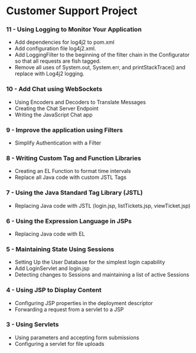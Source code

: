 Customer Support Project
========================

### 11 - Using Logging to Monitor Your Application
* Add dependencies for log4j2 to pom.xml
* Add configuration file log4j2.xml.
* Add LoggingFilter to the beginning of the filter chain in the Configurator
  so that all requests are fish tagged.
* Remove all uses of System.out, System.err, and printStackTrace()
  and replace with Log4j2 logging.

### 10 - Add Chat using WebSockets
* Using Encoders and Decoders to Translate Messages
* Creating the Chat Server Endpoint
* Writing the JavaScript Chat app

### 9 - Improve the application using Filters
* Simplify Authentication with a Filter

### 8 - Writing Custom Tag and Function Libraries
* Creating an EL Function to format time intervals
* Replace all Java code with custom JSTL Tags

### 7 - Using the Java Standard Tag Library (JSTL)
* Replacing Java code with JSTL (login.jsp, listTickets.jsp, viewTicket.jsp)

### 6 - Using the Expression Language in JSPs
* Replacing Java code with EL

### 5 - Maintaining State Using Sessions
* Setting Up the User Database for the simplest login capability
* Add LoginServlet and login.jsp
* Detecting changes to Sessions and maintaining a list of active Sessions

### 4 - Using JSP to Display Content
* Configuring JSP properties in the deployment descriptor
* Forwarding a request from a servlet to a JSP

### 3 - Using Servlets
* Using parameters and accepting form submissions
* Configuring a servlet for file uploads